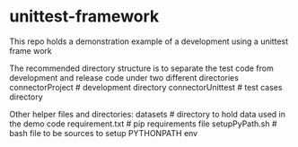 # unittest-framework

This repo holds a demonstration example of a development using a unittest frame work

The recommended directory structure is to separate the test code from development and release code under two different directories
    connectorProject                # development directory
    connectorUnittest               # test cases directory

Other helper files and directories:
    datasets                        # directory to hold data used in the demo code
    requirement.txt                 # pip requirements file
    setupPyPath.sh                  # bash file to be sources to setup PYTHONPATH env


